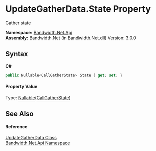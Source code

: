 ﻿# UpdateGatherData.State Property 
 

Gather state

**Namespace:**&nbsp;<a href ="N_Bandwidth_Net_Api.md">Bandwidth.Net.Api</a><br />**Assembly:**&nbsp;Bandwidth.Net (in Bandwidth.Net.dll) Version: 3.0.0

## Syntax

**C#**<br />
``` C#
public Nullable<CallGatherState> State { get; set; }
```


#### Property Value
Type: <a href="http://msdn2.microsoft.com/en-us/library/b3h38hb0" target="_blank">Nullable</a>(<a href ="T_Bandwidth_Net_Api_CallGatherState.md">CallGatherState</a>)

## See Also


#### Reference
<a href ="T_Bandwidth_Net_Api_UpdateGatherData.md">UpdateGatherData Class</a><br /><a href ="N_Bandwidth_Net_Api.md">Bandwidth.Net.Api Namespace</a><br />